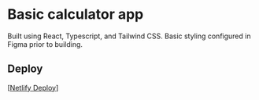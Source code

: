 # Basic calculator app

Built using React, Typescript, and Tailwind CSS. Basic styling configured in Figma prior to building.


## Deploy
[[Netlify Deploy](https://reactcalculator-am.netlify.app/)]